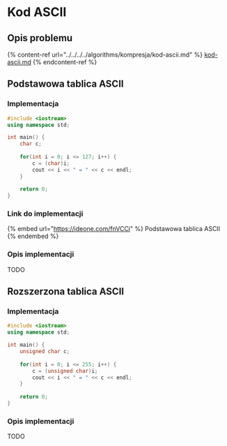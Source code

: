 # Kod ASCII

## Opis problemu

{% content-ref url="../../../../algorithms/kompresja/kod-ascii.md" %}
[kod-ascii.md](../../../../algorithms/kompresja/kod-ascii.md)
{% endcontent-ref %}

## Podstawowa tablica ASCII

### Implementacja

```cpp
#include <iostream>
using namespace std;

int main() {
    char c;
    
    for(int i = 0; i <= 127; i++) {
        c = (char)i;
        cout << i << " = " << c << endl;
    }
    
    return 0;
}
```

### Link do implementacji

{% embed url="https://ideone.com/fnVCCi" %}
Podstawowa tablica ASCII
{% endembed %}

### Opis implementacji

TODO

## Rozszerzona tablica ASCII

### Implementacja

```cpp
#include <iostream>
using namespace std;

int main() {
    unsigned char c;
    
    for(int i = 0; i <= 255; i++) {
        c = (unsigned char)i;
        cout << i << " = " << c << endl;
    }
    
    return 0;
}
```

### Opis implementacji

TODO
